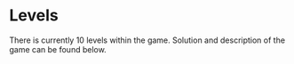 # Levels

There is currently 10 levels within the game. Solution and description of the game can be found below. 

